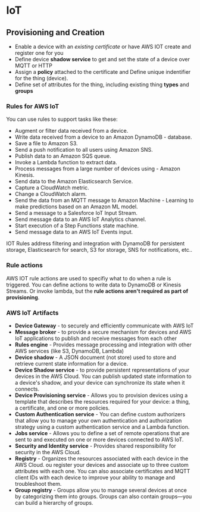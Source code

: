 # IoT

## Provisioning and Creation

- Enable a device with an _existing certificate_ or have AWS IOT create and register one for you
- Define device **shadow service** to get and set the state of a device over MQTT or HTTP
- Assign a **policy** attached to the certificate and Define unique indentifier for the thing (device).
- Define set of attributes for the thing, including existing thing **types** and **groups**

### Rules for AWS IoT

You can use rules to support tasks like these:

- Augment or filter data received from a device.
- Write data received from a device to an Amazon DynamoDB - database.
- Save a file to Amazon S3.
- Send a push notification to all users using Amazon SNS.
- Publish data to an Amazon SQS queue.
- Invoke a Lambda function to extract data.
- Process messages from a large number of devices using - Amazon Kinesis.
- Send data to the Amazon Elasticsearch Service.
- Capture a CloudWatch metric.
- Change a CloudWatch alarm.
- Send the data from an MQTT message to Amazon Machine - Learning to make predictions based on an Amazon ML model.
- Send a message to a Salesforce IoT Input Stream.
- Send message data to an AWS IoT Analytics channel.
- Start execution of a Step Functions state machine.
- Send message data to an AWS IoT Events input.

IOT Rules address filtering and integration with DynamoDB for persistent storage, Elasticsearch for search, S3 for storage, SNS for notifications, etc..

### Rule actions

AWS IOT rule actions are used to specifiy what to do when a rule is triggered. You can define actions to write data to DynamoDB or Kinesis Streams. Or invoke lambda, but the **rule actions aren't required as part of provisioning**.

### AWS IoT Artifacts

- **Device Gateway** - to securely and efficiently communicate with AWS IoT
- **Message broker** - to provide a secure mechanism for devices and AWS IoT applications to publish and receive messages from each other
- **Rules engine** - Provides message processing and integration with other AWS services (like S3, DynamoDB, Lambda)
- **Device shadow** - A JSON document (not store) used to store and retrieve current state information for a device.
- **Device Shadow service** - to provide persistent representations of your devices in the AWS Cloud. You can publish updated state information to a device's shadow, and your device can synchronize its state when it connects.
- **Device Provisioning service** - Allows you to provision devices using a template that describes the resources required for your device: a thing, a certificate, and one or more policies.
- **Custom Authentication service** - You can define custom authorizers that allow you to manage your own authentication and authorization strategy using a custom authentication service and a Lambda function.
- **Jobs service** - Allows you to define a set of remote operations that are sent to and executed on one or more devices connected to AWS IoT.
- **Security and Identity service** - Provides shared responsibility for security in the AWS Cloud.
- **Registry** - Organizes the resources associated with each device in the AWS Cloud. ou register your devices and associate up to three custom attributes with each one. You can also associate certificates and MQTT client IDs with each device to improve your ability to manage and troubleshoot them.
- **Group registry** - Groups allow you to manage several devices at once by categorizing them into groups. Groups can also contain groups—you can build a hierarchy of groups.